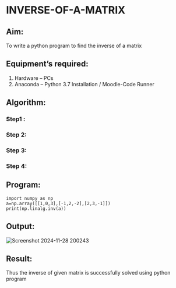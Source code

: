 # INVERSE-OF-A-MATRIX
## Aim:
To write a python program to find the inverse of a matrix
## Equipment’s required:
1. 	Hardware – PCs
2. 	Anaconda – Python 3.7 Installation / Moodle-Code Runner
## Algorithm:
### Step1 : 
### Step 2: 
### Step 3: 
### Step 4: 

## Program:
```
import numpy as np
a=np.array([[1,0,3],[-1,2,-2],[2,3,-1]])
print(np.linalg.inv(a))
```
## Output:
![Screenshot 2024-11-28 200243](https://github.com/user-attachments/assets/db0b8b1d-79e6-4982-8a04-38710ae3245d)

## Result:
Thus the inverse of given matrix is successfully solved using python program

